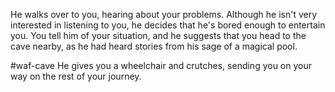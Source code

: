 He walks over to you, hearing about your problems. Although he isn't very interested in listening to you, he decides that he's bored enough to entertain you. You tell him of your situation, and he suggests that you head to the cave nearby, as he had heard stories from his sage of a magical pool.

#waf-cave
He gives you a wheelchair and crutches, sending you on your way on the rest of your journey. 
